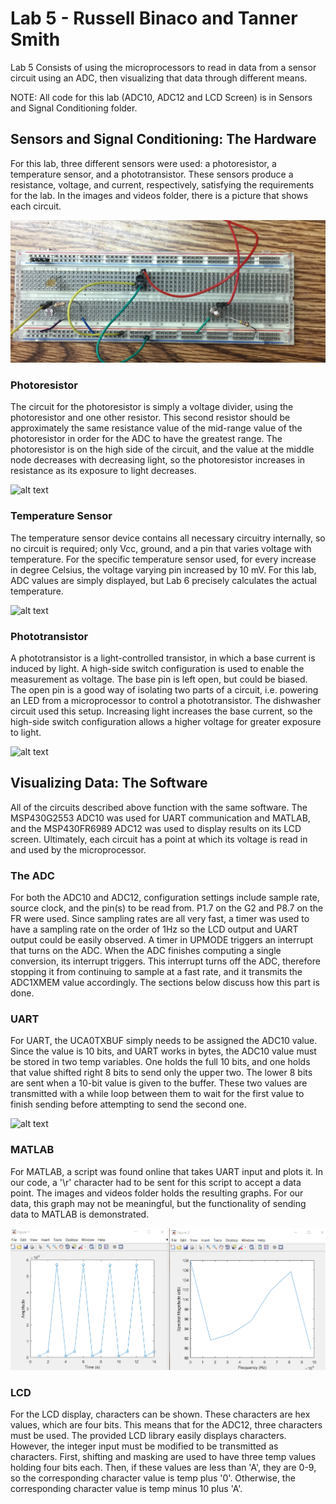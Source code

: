 # Lab 5 - Russell Binaco and Tanner Smith

Lab 5 Consists of using the microprocessors to read in data from a sensor circuit using an ADC, then visualizing that data through different means.

NOTE: All code for this lab (ADC10, ADC12 and LCD Screen) is in Sensors and Signal Conditioning folder.

## Sensors and Signal Conditioning: The Hardware
For this lab, three different sensors were used: a photoresistor, a temperature sensor, and a phototransistor. These sensors produce a resistance, voltage, and current, respectively, satisfying
the requirements for the lab. 
In the images and videos folder, there is a picture that shows each circuit. 

![alt text](https://github.com/RU09342/lab-5-sensing-the-world-around-you-tanner-and-russell/blob/master/Lab5%20images%20and%20videos/All%20three%20circuits.jpg)

### Photoresistor
The circuit for the photoresistor is simply a voltage divider, using the photoresistor and one other resistor. This second resistor should be approximately the same resistance value of the
mid-range value of the photoresistor in order for the ADC to have the greatest range. The photoresistor is on the high side of the circuit, and the value at the middle node decreases with
decreasing light, so the photoresistor increases in resistance as its exposure to light decreases. 

![alt text](https://github.com/RU09342/lab-5-sensing-the-world-around-you-tanner-and-russell/blob/master/Lab5%20images%20and%20videos/Photoresistor%20GIF.gif)

### Temperature Sensor
The temperature sensor device contains all necessary circuitry internally, so no circuit is required; only Vcc, ground, and a pin that varies voltage with temperature. For the specific temperature sensor used, for every increase in degree Celsius, the voltage varying pin increased by 10 mV. For this lab, ADC 
values are simply displayed, but Lab 6 precisely calculates the actual temperature. 

![alt text](https://github.com/RU09342/lab-5-sensing-the-world-around-you-tanner-and-russell/blob/master/Lab5%20images%20and%20videos/Temperature%20Sensor%20GIF.gif)

### Phototransistor
A phototransistor is a light-controlled transistor, in which a base current is induced by light. A high-side switch configuration is used to enable the measurement as voltage. 
The base pin is left open, but could be biased. The open pin is a good way of isolating two parts of a circuit, i.e. powering an LED from a microprocessor to control a phototransistor.
The dishwasher circuit used this setup. Increasing light increases the base current, so the high-side switch configuration allows a higher voltage for greater exposure to light. 

![alt text](https://github.com/RU09342/lab-5-sensing-the-world-around-you-tanner-and-russell/blob/master/Lab5%20images%20and%20videos/Phototransistor%20GIF.gif)

## Visualizing Data: The Software
All of the circuits described above function with the same software. The MSP430G2553 ADC10 was used for UART communication and MATLAB, and the MSP430FR6989 ADC12 was used to display
results on its LCD screen. Ultimately, each circuit has a point at which its voltage is read in and used by the microprocessor.

### The ADC
For both the ADC10 and ADC12, configuration settings include sample rate, source clock, and the pin(s) to be read from. P1.7 on the G2 and P8.7 on the FR were used. Since sampling rates are
all very fast, a timer was used to have a sampling rate on the order of 1Hz so the LCD output and UART output could be easily observed. A timer in UPMODE triggers an interrupt that turns on 
the ADC. When the ADC finishes computing a single conversion, its interrupt triggers. This interrupt turns off the ADC, therefore stopping it from continuing to sample at a fast rate, and
it transmits the ADC1XMEM value accordingly. The sections below discuss how this part is done.

### UART
For UART, the UCA0TXBUF simply needs to be assigned the ADC10 value. Since the value is 10 bits, and UART works in bytes, the ADC10 value must be stored in two temp variables. One holds the
full 10 bits, and one holds that value shifted right 8 bits to send only the upper two. The lower 8 bits are sent when a 10-bit value is given to the buffer. These two values are transmitted
with a while loop between them to wait for the first value to finish sending before attempting to send the second one.

![alt text](https://github.com/RU09342/lab-5-sensing-the-world-around-you-tanner-and-russell/blob/master/Lab5%20images%20and%20videos/ADC10%20UART%20GIF.gif)

### MATLAB
For MATLAB, a script was found online that takes UART input and plots it. In our code, a '\r' character had to be sent for this script to accept a data point. The images and videos folder
holds the resulting graphs. For our data, this graph may not be meaningful, but the functionality of sending data to MATLAB is demonstrated. 

![alt text](https://github.com/RU09342/lab-5-sensing-the-world-around-you-tanner-and-russell/blob/master/Lab5%20images%20and%20videos/matlab%20plot.PNG)

### LCD
For the LCD display, characters can be shown. These characters are hex values, which are four bits. This means that for the ADC12, three characters must be used. The provided LCD library easily
displays characters. However, the integer input must be modified to be transmitted as characters. First, shifting and masking are used to have three temp values holding four bits each. Then, if
these values are less than 'A', they are 0-9, so the corresponding character value is temp plus '0'. Otherwise, the corresponding character value is temp minus 10 plus 'A'. 